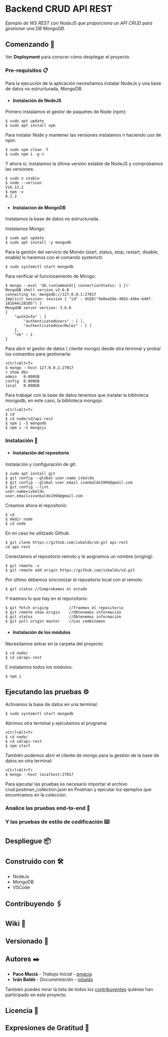 # Backend CRUD API REST

_Ejemplo de WS REST con NodeJS que proporciona un API CRUD para gestionar una DB MongoDB._

## Comenzando 🚀


Ver **Deployment** para conocer cómo desplegar el proyecto.


### Pre-requisitos 📋

Para la ejecución de la aplicación necesitamos instalar NodeJs y una base de datos no estructurada, MongoDB.

+ #### Instalación de NodeJS

Primero instalamos el gestor de paquetes de Node (npm):
```bush
$ sudo apt update
$ sudo apt install npm
```
Para instalar Node y mantener las versiones instalamos n haciendo uso de npm:
```bush
$ sudo npm clean -f
$ sudo npm i -g n
```
Y ahora sí, instalamos la última versión estable de NodeJS y comprobamos las versiones:
```bush
$ sudo n stable
$ node --version
V16.13.2
$ npm -v
8.1.2
```
+ #### Instalacion de MongoDB

Instalamos la base de datos no estructurada.

Instalamos Mongo:
```bush    
$ sudo apt update
$ sudo apt install -y mongodb
```

Para la gestión del servicio de Mondo (start, status, stop, restart, disable, enable) lo haremos con el comando systemctl:
```bush
$ sudo systemctl start mongodb
```
Para verificar el funcionamiento de Mongo:
```bush
$ mongo --eval 'db.runCommand({ connectionStatus: 1 })'
MongoDB shell version v3.6.8
connecting to: mongodb://127.0.0.1:27017
Implicit session: session { "id" : UUID("9e0ea58e-46b5-44be-b40f-181b44c28105") }
MongoDB server version: 3.6.8
{
    "authInfo" : {
        "authenticatedUsers" : [ ],
        "authenticatedUserRoles" : [ ]
    },
    "ok" : 1
}
```
Para abrir el gestor de datos ( cliente mongo) desde otra terminal y probar los comandos para gestionarla:
```bush
<Ctrl+Alt+T>
$ mongo --host 127.0.0.1:27017
> show dbs
admin   0.000GB
config  0.000GB
local   0.000GB
```
Para trabajar con la base de datos tenemos que instalar la biblioteca mongodb, en este caso, la biblioteca mongojs:
```bush    
<Ctrl+Alt+T>
$ cd
$ cd node/sd/api-rest
$ npm i -S mongodb
$ npm i -S mongojs
```

### Instalación 🔧

+ #### Instalación del repositorio

Instalación y configuración de git:
```bush
$ sudo apt install git
$ git config --global user.name ivbaldo
$ git config --global user.email ivanbaldo1994@gmail.com
$ git config --list
user.name=ivbaldo
user.email=ivanbaldo1994@gmail.com
```
Creamos ahora el repositorio:
```bush
$ cd
$ mkdir node
$ cd node
```
En mi caso he utilizado Github:
```bush
$ git clone https://github.com/ivbaldo/sd.git api-rest
cd api-rest
```
Conectamos el repositorio remoto y le asignamos un nombre (origing):
```bush
$ git remote -v
$ git remote add origin https://github.com/ivbaldo/sd.git
```
Por último debemos sincronizar el repositorio local con el remoto:
```bush
$ git status //Comprobamos el estado
```
Y traemos lo que hay en el reporsitorio:
```bush
$ git fetch origing         //Traemos el repositorio
$ git remote show origin    //Obtenemos información
$ git status                //Obtenemos información
$ git pull origin master    //Los combinamos
```
+ #### Instalación de los módulos

Necesitamos entrar en la carpeta del proyecto:
```bush
$ cd node/
$ cd sd/api-rest
```
E instalamos todos los módulos:
```bush
$ npm i
```

## Ejecutando las pruebas ⚙️

Activamos la base de datos en una terminal:
```bush
$ sudo systemctl start mongodb
```
Abrimos otra terminal y ejecutamos el programa:
```bush
<Ctrl+Alt+T>
$ cd node/
$ cd sd/api-rest
$ npm start
```

También podemos abrir el cliente de mongo para la gestión de la base de datos en otra terminal:
```bush
<Ctrl+Alt+T>
$ mongo --host localhost:27017
```
Para ejecutar las pruebas es necesario importar el archivo crud.postman_collection.json en Postman y ejecutar los ejemplos que encontramos en la colección.

### Analice las pruebas end-to-end 🔩



### Y las pruebas de estilo de codificación ⌨️



## Despliegue 📦



## Construido con 🛠️

+ NodeJs
+ MongoDB
+ VSCode

## Contribuyendo 🖇️


## Wiki 📖


## Versionado 📌


## Autores ✒️


* **Paco Maciá** - *Trabajo Inicial* - [pmacia](https://github.com/pmacia)
* **Iván Baldó** - *Documentación* - [ivbaldo](https://github.com/ivbaldo)

También puedes mirar la lista de todos los [contribuyentes](https://github.com/your/project/contributors) quiénes han participado en este proyecto. 

## Licencia 📄

## Expresiones de Gratitud 🎁


